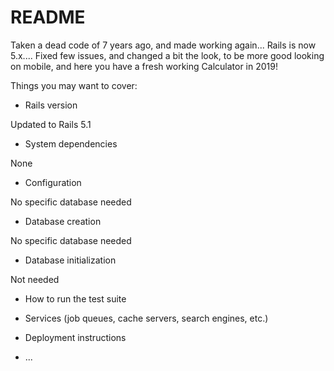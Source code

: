 # README

Taken a dead code of 7 years ago, and made working again... Rails is now 5.x....
Fixed few issues, and changed a bit the look, to be more good looking on mobile, and here you have a fresh working Calculator in 2019!

Things you may want to cover:

* Rails version

Updated to Rails 5.1

* System dependencies

None

* Configuration

No specific database needed

* Database creation

No specific database needed

* Database initialization

Not needed

* How to run the test suite

* Services (job queues, cache servers, search engines, etc.)

* Deployment instructions

* ...
